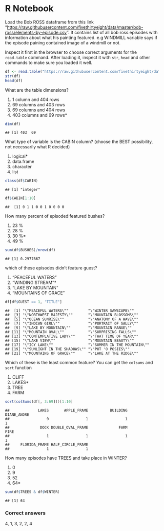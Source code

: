 R Notebook
================

Load the Bob ROSS dataframe from this link
“<https://raw.githubusercontent.com/fivethirtyeight/data/master/bob-ross/elements-by-episode.csv>”.
It contains list of all bob ross episodes with information about what
his painting featured. e.g WINDMILL variable says if the episode paining
contained image of a windmill or not.

Inspect it first in the browser to choose correct arguments for the
`read.table` command. After loading it, inspect it with `str`, `head`
and other commands to make sure you loaded it well.

``` r
df <- read.table("https://raw.githubusercontent.com/fivethirtyeight/data/master/bob-ross/elements-by-episode.csv", sep=",", header = T, stringsAsFactors = F)
str(df)
head(df)
```

What are the table dimensions?

1)  1 column and 404 rows
2)  69 columns and 403 rows
3)  69 columns and 404 rows
4)  403 columns and 69 rows\*

<!-- end list -->

``` r
dim(df)
```

    ## [1] 403  69

What type of variable is the CABIN column? (choose the BEST possibility,
not necessarily what R decided)

1)  logical\*
2)  data.frame
3)  character
4)  list

<!-- end list -->

``` r
class(df$CABIN)
```

    ## [1] "integer"

``` r
df$CABIN[1:10]
```

    ##  [1] 0 1 1 0 0 1 0 0 0 0

How many percent of episoded featured bushes?

1)  23 %
2)  28 %
3)  30 %\*
4)  49 %

<!-- end list -->

``` r
sum(df$BUSHES)/nrow(df)
```

    ## [1] 0.2977667

which of these episodes didn’t feature guest?

1)  “PEACEFUL WATERS”
2)  “WINDING STREAM”\*
3)  “LAKE BY MOUNTAIN”
4)  “MOUNTAINS OF GRACE”

<!-- end list -->

``` r
df[df$GUEST == 1, "TITLE"]
```

    ##  [1] "\"PEACEFUL WATERS\""         "\"WINTER SAWSCAPE\""        
    ##  [3] "\"NORTHWEST MAJESTY\""       "\"MOUNTAIN BLOSSOMS\""      
    ##  [5] "\"OCEAN SUNRISE\""           "\"ANATOMY OF A WAVE\""      
    ##  [7] "\"INDIAN GIRL\""             "\"PORTRAIT OF SALLY\""      
    ##  [9] "\"LAKE BY MOUNTAIN\""        "\"MOUNTAIN RANGE\""         
    ## [11] "\"MOUNTAIN OVAL\""           "\"SURPRISING FALLS\""       
    ## [13] "\"CONTEMPLATIVE LADY\""      "\"THAT TIME OF YEAR\""      
    ## [15] "\"LAKE VIEW\""               "\"MOUNTAIN BEAUTY\""        
    ## [17] "\"ICY LAKE\""                "\"SUMMER IN THE MOUNTAIN\"" 
    ## [19] "\"SUNLIGHT IN THE SHADOWS\"" "\"POT 'O POSIES\""          
    ## [21] "\"MOUNTAINS OF GRACE\""      "\"LAKE AT THE RIDGE\""

Which of these is the least common feature? You can get the `colsums`
and `sort` function

1)  CLIFF
2)  LAKES\*
3)  TREE
4)  FARM

<!-- end list -->

``` r
sort(colSums(df[, 3:69]))[1:10]
```

    ##             LAKES       APPLE_FRAME          BUILDING       DIANE_ANDRE 
    ##                 0                 1                 1                 1 
    ##              DOCK DOUBLE_OVAL_FRAME              FARM              FIRE 
    ##                 1                 1                 1                 1 
    ##     FLORIDA_FRAME HALF_CIRCLE_FRAME 
    ##                 1                 1

How many episodes have TREES and take place in WINTER?

1)  0
2)  9
3)  52
4)  64\*

<!-- end list -->

``` r
sum(df$TREES & df$WINTER)
```

    ## [1] 64

### Correct answers

4, 1, 3, 2, 2, 4
